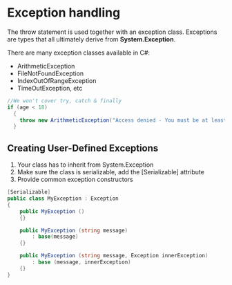 # Exception handling
The throw statement is used together with an exception class. Exceptions are types that all ultimately derive from **System.Exception**.

There are many exception classes available in C#:
- ArithmeticException
- FileNotFoundException
- IndexOutOfRangeException
- TimeOutException, etc

```cs
//We won't cover try, catch & finally
if (age < 18)
  {
    throw new ArithmeticException("Access denied - You must be at least 18 years old.");
  }
```

## Creating User-Defined Exceptions
1. Your class has to inherit from System.Exception
2. Make sure the class is serializable, add the [Serializable] attribute
3. Provide common exception constructors
```cs
[Serializable]
public class MyException : Exception
{
    public MyException ()
    {}

    public MyException (string message) 
        : base(message)
    {}

    public MyException (string message, Exception innerException)
        : base (message, innerException)
    {}    
}
```